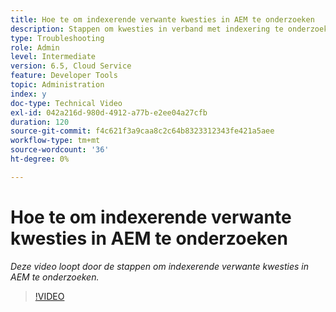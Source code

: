 ```yaml
---
title: Hoe te om indexerende verwante kwesties in AEM te onderzoeken
description: Stappen om kwesties in verband met indexering te onderzoeken
type: Troubleshooting
role: Admin
level: Intermediate
version: 6.5, Cloud Service
feature: Developer Tools
topic: Administration
index: y
doc-type: Technical Video
exl-id: 042a216d-980d-4912-a77b-e2ee04a27cfb
duration: 120
source-git-commit: f4c621f3a9caa8c2c64b8323312343fe421a5aee
workflow-type: tm+mt
source-wordcount: '36'
ht-degree: 0%

---
```


# Hoe te om indexerende verwante kwesties in AEM te onderzoeken

*Deze video loopt door de stappen om indexerende verwante kwesties in AEM te onderzoeken.*

>[!VIDEO](https://video.tv.adobe.com/v/335465?quality=12&learn=on)
